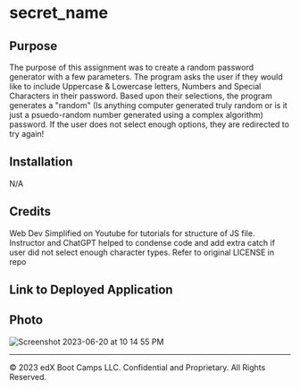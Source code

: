 # secret_name
## Purpose
The purpose of this assignment was to create a random password generator with a few parameters. The program asks the user if they would like to include Uppercase & Lowercase letters, Numbers and Special Characters in their password. Based upon their selections, the program generates a "random" (Is anything computer generated truly random or is it just a psuedo-random number generated using a complex algorithm) password. If the user does not select enough options, they are redirected to try again!
## Installation
N/A
## Credits
Web Dev Simplified on Youtube for tutorials for structure of JS file. 
Instructor and ChatGPT helped to condense code and add extra catch if user did not select enough character types.
Refer to original LICENSE in repo
## Link to Deployed Application

## Photo

![Screenshot 2023-06-20 at 10 14 55 PM](https://github.com/kurstiedehaven/secret_name/assets/134163209/5b595a15-d7db-45bf-9985-ee177cb11761)




---
© 2023 edX Boot Camps LLC. Confidential and Proprietary. All Rights Reserved.
